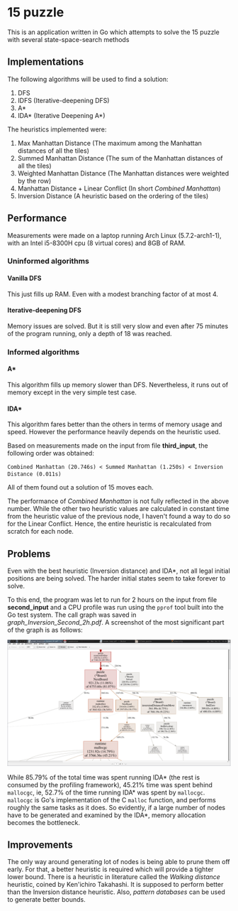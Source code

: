 # 15 puzzle

This is an application written in Go which attempts to solve the 15 puzzle with several state-space-search methods

## Implementations

The following algorithms will be used to find a solution:

1. DFS
2. IDFS (Iterative-deepening DFS)
3. A\*
4. IDA\* (Iterative Deepening A\*)

The heuristics implemented were:

1. Max Manhattan Distance (The maximum among the Manhattan distances of all the tiles)
2. Summed Manhattan Distance (The sum of the Manhattan distances of all the tiles)
3. Weighted Manhattan Distance (The Manhattan distances were weighted by the row)
4. Manhattan Distance + Linear Conflict (In short *Combined Manhattan*)
5. Inversion Distance (A heuristic based on the ordering of the tiles)

## Performance

Measurements were made on a laptop running Arch Linux (5.7.2-arch1-1), with an Intel i5-8300H cpu (8 virtual cores) and 8GB of RAM.

### Uninformed algorithms

#### Vanilla DFS

This just fills up RAM. Even with a modest branching factor of at most 4.

#### Iterative-deepening DFS

Memory issues are solved. But it is still very slow and even after 75 minutes of the program running, only a depth of 18 was reached.

### Informed algorithms

#### A\*

This algorithm fills up memory slower than DFS. Nevertheless, it runs out of memory except in the very simple test case.

#### IDA\*

This algorithm fares better than the others in terms of memory usage and speed. However the performance heavily depends on the heuristic used.

Based on measurements made on the input from file **third_input**, the following order was obtained:

    Combined Manhattan (20.746s) < Summed Manhattan (1.250s) < Inversion Distance (0.011s)

All of them found out a solution of 15 moves each.

The performance of *Combined Manhattan* is not fully reflected in the above number. While the other two heuristic values are calculated in constant time from the heuristic value of the previous node, I haven't found a way to do so for the Linear Conflict. Hence, the entire heuristic is recalculated from scratch for each node.

## Problems

Even with the best heuristic (Inversion distance) and IDA\*, not all legal initial positions are being solved. The harder initial states seem to take forever to solve.

To this end, the program was let to run for 2 hours on the input from file **second_input** and a CPU profile was run using the `pprof` tool built into the Go test system. The call graph was saved in *graph_Inversion_Second_2h.pdf*. A screenshot of the most significant part of the graph is as follows:

![Call graph](cpuprof.png)

While 85.79% of the total time was spent running IDA\* (the rest is consumed by the profiling framework), 45.21% time was spent behind `mallocgc`, ie, 52.7% of the time running IDA* was spent by `mallocgc`.
`mallocgc` is Go's implementation of the C `malloc` function, and performs roughly the same tasks as it does. So evidently, if a large number of nodes have to be generated and examined by the IDA\*, memory allocation becomes the bottleneck.

## Improvements

The only way around generating lot of nodes is being able to prune them off early. For that, a better heuristic is required which will provide a tighter lower bound. There is a heuristic in literature called the *Walking distance* heuristic, coined by Ken'ichiro Takahashi. It is supposed to perform better than the Inversion distance heuristic. Also, *pattern databases* can be used to generate better bounds.
